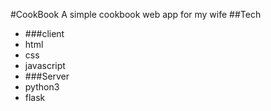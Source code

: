 #CookBook
A simple cookbook web app for my wife
##Tech
- ###client
- html
- css
- javascript
- ###Server
- python3
- flask
